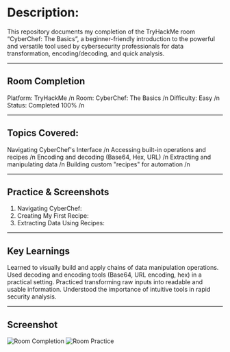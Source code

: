 # Description:
This repository documents my completion of the TryHackMe room “CyberChef: The Basics”, a beginner-friendly introduction to the powerful and versatile tool used by cybersecurity professionals for data transformation, encoding/decoding, and quick analysis.

---

## Room Completion

Platform: TryHackMe /n
Room: CyberChef: The Basics /n
Difficulty: Easy /n
Status: Completed 100% /n

---

## Topics Covered:

Navigating CyberChef's Interface /n
Accessing built-in operations and recipes /n
Encoding and decoding (Base64, Hex, URL) /n
Extracting and manipulating data /n
Building custom "recipes" for automation /n

---

## Practice & Screenshots

1. Navigating CyberChef:
2. Creating My First Recipe:
3. Extracting Data Using Recipes:

---

## Key Learnings

Learned to visually build and apply chains of data manipulation operations.
Used decoding and encoding tools (Base64, URL encoding, hex) in a practical setting.
Practiced transforming raw inputs into readable and usable information.
Understood the importance of intuitive tools in rapid security analysis.

---

## Screenshot
![Room Completion]()
![Room Practice]()
